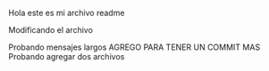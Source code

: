 Hola este es mi archivo readme

Modificando el archivo 

Probando mensajes largos 
AGREGO PARA TENER UN COMMIT MAS 
Probando agregar dos archivos
